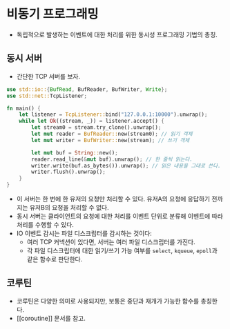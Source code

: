 # 비동기 프로그래밍

* 독립적으로 발생하는 이벤트에 대한 처리를 위한 동시성 프로그래밍 기법의 총칭.

## 동시 서버

* 간단한 TCP 서버를 보자.

```rust
use std::io::{BufRead, BufReader, BufWriter, Write};
use std::net::TcpListener;

fn main() {
    let listener = TcpListener::bind("127.0.0.1:10000").unwrap();
    while let Ok((stream, _)) = listener.accept() {
        let stream0 = stream.try_clone().unwrap();
        let mut reader = BufReader::new(stream0); // 읽기 객체
        let mut writer = BufWriter::new(stream); // 쓰기 객체

        let mut buf = String::new();
        reader.read_line(&mut buf).unwrap(); // 한 줄씩 읽는다.
        writer.write(buf.as_bytes()).unwrap(); // 읽은 내용을 그대로 쓴다.
        writer.flush().unwrap();
    }
}
```

* 이 서버는 한 번에 한 유저의 요청만 처리할 수 있다. 유저A의 요청에 응답하기 전까지는 유저B의 요청을 처리할 수 없다.
* 동시 서버는 클라이언트의 요청에 대한 처리를 이벤트 단위로 분류해 이벤트에 따라 처리를 수행할 수 있다.
* IO 이벤트 감시는 파일 디스크립터를 감시하는 것이다:
  * 여러 TCP 커넥션이 있다면, 서버는 여러 파일 디스크립터를 가진다.
  * 각 파일 디스크립터에 대한 읽기/쓰기 가능 여부를 `select`, `kqueue`, `epoll`과 같은 함수로 판단한다.

## 코루틴

* 코루틴은 다양한 의미로 사용되지만, 보통은 중단과 재개가 가능한 함수를 총칭한다.
* [[coroutine]] 문서를 참고.

